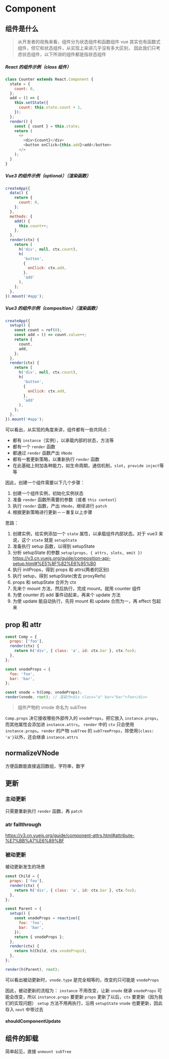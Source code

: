 # Component

## 组件是什么

> 从开发者的视角来看，组件分为状态组件和函数组件
> vue 其实也有函数式组件，但它和状态组件，从实现上来讲几乎没有多大区别，
> 因此我们只考虑状态组件，以下所讲的组件都是指状态组件

##### React 的组件示例（class 组件）

```javascript
class Counter extends React.Component {
  state = {
    count: 0,
  };
  add = () => {
    this.setState({
      count: this.state.count + 1,
    });
  };
  render() {
    const { count } = this.state;
    return (
      <>
        <div>{count}</div>
        <button onClick={this.add}>add</button>
      </>
    );
  }
}
```

##### Vue3 的组件示例（optional）（渲染函数）

```javascript
createApp({
  data() {
    return {
      count: 0,
    };
  },
  methods: {
    add() {
      this.count++;
    },
  },
  render(ctx) {
    return [
      h('div', null, ctx.count),
      h(
        'button',
        {
          onClick: ctx.add,
        },
        'add'
      ),
    ];
  },
}).mount('#app');
```

##### Vue3 的组件示例（composition）（渲染函数）

```javascript
createApp({
  setup() {
    const count = ref(0);
    const add = () => count.value++;
    return {
      count,
      add,
    };
  },
  render(ctx) {
    return [
      h('div', null, ctx.count),
      h(
        'button',
        {
          onClick: ctx.add,
        },
        'add'
      ),
    ];
  },
}).mount('#app');
```

可以看出，从实现的角度来讲，组件都有一些共同点：

- 都有 `instance`（实例），以承载内部的状态，方法等
- 都有一个 `render` 函数
- 都通过 `render` 函数产出 `VNode`
- 都有一套更新策略，以重新执行 `render` 函数
- 在此基础上附加各种能力，如生命周期，通信机制，`slot`，`provide inject`等等

因此，创建一个组件需要以下几个步骤：

1. 创建一个组件实例，初始化实例状态
2. 准备 `render` 函数所需要的参数（或者 `this context`）
3. 执行 `render` 函数，产出 `VNode`，继续进行 `patch`
4. 根据更新策略进行更新－－重复以上步骤

思路：

1. 创建实例，给实例添加一个 `state` 属性，以承载组件内部状态。对于 vue3 来说，这个 `state` 就是 `setupState`
2. 准备执行 setup 函数，以得到 setupState
3. 分析 setupState 的参数 `setup(props, { attrs, slots, emit })` https://v3.cn.vuejs.org/guide/composition-api-setup.html#%E5%8F%82%E6%95%B0
4. 执行 initProps，得到 props 和 attrs(两者的区别)
5. 执行 setup，得到 setupState(舍去 proxyRefs)
6. props 和 setupState 合并为 ctx
7. 先来个 mount 方法，然后执行，完成 mount。就用 counter 组件
8. 为使 counter 的 add 事件动起来，再来个 update 方法
9. 为使 update 能自动执行，先将 mount 和 update 合而为一，再 effect 包起来

## prop 和 attr

```javascript
const Comp = {
  props: ['foo'],
  render(ctx) {
    return h('div', { class: 'a', id: ctx.bar }, ctx.foo);
  },
};

const vnodeProps = {
  foo: 'foo',
  bar: 'bar',
};

const vnode = h(Comp, vnodeProps);
render(vnode, root); // 渲染为<div class="a" bar="bar">foo</div>
```

> 组件产物的 vnode 命名为 subTree

`Comp.props` 决它接收哪些外部传入的 `vnodeProps`，把它放入 `instance.props`，而其他属性会添加进 `instance.attrs`。
`render` 中的 `ctx` 只会使用 `instance.props`。`render` 的产物 `subTree` 的 `subTreeProps`，除使用`{class: 'a'}`以外，还会继承 `instance.attrs`

## normalizeVNode

方便函数能直接返回数组，字符串，数字

## 更新

### 主动更新

只需要重新执行 `render` 函数，再 `patch`

### atr fallthrough

https://v3.cn.vuejs.org/guide/component-attrs.html#attribute-%E7%BB%A7%E6%89%BF

### 被动更新

被动更新发生的场景

```javascript
const Child = {
  props: ['foo'],
  render(ctx) {
    return h('div', { class: 'a', id: ctx.bar }, ctx.foo);
  },
};

const Parent = {
  setup() {
    const vnodeProps = reactive({
      foo: 'foo',
      bar: 'bar',
    });
    return { vnodeProps };
  },
  render(ctx) {
    return h(Child, ctx.vnodeProps);
  },
};

render(h(Parent), root);
```

可以看出被动更新时，`vnode.type` 是完全相等的，改变的只可能是 `vnodeProps`

因此，被动更新的流程为：
`instance` 不用改变，让新 `vnode` 继承
`vnodeProps` 可能会改变，所以 `instance.props` 要更新
`props` 更新了以后，`ctx` 要更新（因为我们的实现问题）
`setup` 方法不用再执行，沿用 `setupState`
`vnode` 也要更新，因此存入 `next` 中带过去

#### shouldComponentUpdate

## 组件的卸载

简单起见，直接 `unmount subTree`
